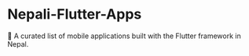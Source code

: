 # Nepali-Flutter-Apps
📱 A curated list of mobile applications built with the Flutter framework in Nepal.
